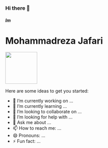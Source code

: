 ### Hi there 👋 
##### Im <h1> Mohammadreza Jafari </h1>
<a href="URL_REDIRECT" target="blank"><img align="center" src="https://www.icodesolution.com/resource/images/mobile-app-development.gif" height="100" /></a>

Here are some ideas to get you started:

- 🔭 I’m currently working on ...
- 🌱 I’m currently learning ...
- 👯 I’m looking to collaborate on ...
- 🤔 I’m looking for help with ...
- 💬 Ask me about ...
- 📫 How to reach me: ...
- 😄 Pronouns: ...
- ⚡ Fun fact: ...

